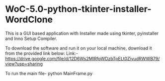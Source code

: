 # WoC-5.0-python-tkinter-installer-WordClone
This is a GUI based application with Installer made using tkinter, pyinstaller and Inno Setup Compiler.

To download the software and run it on your local machine, download it from the provided link below:
Link:- https://drive.google.com/file/d/12D6Ws2MIRfpWDzbTpELt0ZiyudRWWB79/view?usp=sharing

To run the main file- python MainFrame.py

